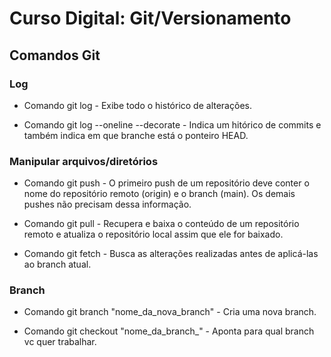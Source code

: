 # Curso Digital: Git/Versionamento

## Comandos Git

### Log
* Comando git log - Exibe todo o histórico de alterações.

* Comando git log --oneline --decorate - Indica um hitórico de commits e também indica em que branche está o ponteiro HEAD. 

### Manipular arquivos/diretórios
* Comando git push - O primeiro push de um repositório deve conter o nome do repositório remoto (origin) e o branch (main). Os demais pushes não precisam dessa informação.

* Comando git pull - Recupera e baixa o conteúdo de um repositório remoto e atualiza o repositório local assim que ele for baixado.

* Comando git fetch - Busca as alterações realizadas antes de aplicá-las ao branch atual.

### Branch
* Comando git branch "nome_da_nova_branch" - Cria uma nova branch.

* Comando git checkout "nome_da_branch_" - Aponta para qual branch vc quer trabalhar.